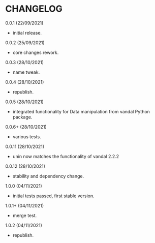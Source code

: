 CHANGELOG
==========

0.0.1 (22/09/2021)
- initial release.

0.0.2 (25/09/2021)
- core changes rework.

0.0.3 (28/10/2021)
- name tweak.

0.0.4 (28/10/2021)
- republish.

0.0.5 (28/10/2021)
- integrated functionality for Data manipulation from vandal Python package.

0.0.6+ (28/10/2021)
- various tests.

0.0.11 (28/10/2021)
- unin now matches the functionality of vandal 2.2.2

0.0.12 (28/10/2021)
- stability and dependency change.

1.0.0 (04/11/2021)
- initial tests passed, first stable version.

1.0.1+ (04/11/2021)
- merge test.

1.0.2 (04/11/2021)
- republish.